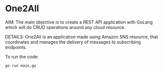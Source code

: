 # One2All

AIM: The main objective is to create a REST API application with GoLang which will do CRUD operations around any cloud resource. 

DETAILS:
One2All is an application made using Amazon SNS resource, that coordinates and manages the delivery of messages to subscribing endpoints. 

To run the code:

`go run main.go`


